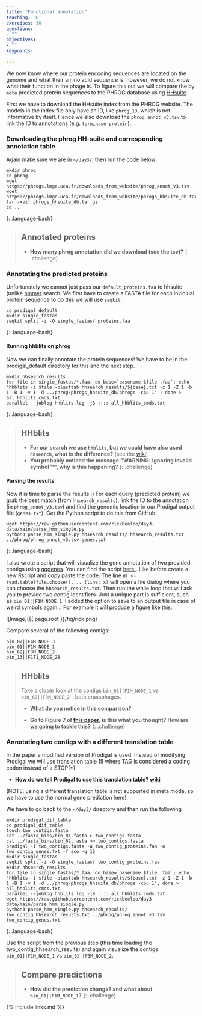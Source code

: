 ```yaml
---
title: "Functional annotation"
teaching: 30
exercises: 30
questions:
- ""
objectives:
- ""
keypoints:

---
```


We now know where our protein encoding sequences are located on the genome and what their amino acid sequence is, however, we do not know what their function in the phage is. To figure this out we will compare the by `meta` predicted protein sequences to the PHROG database using [HHsuite](https://github.com/soedinglab/hh-suite).

First we have to download the HHsuite index from the PHROG website. The models in the index file only have an ID, like `phrog_13`, which is not informative by itself. Hence we also download the `phrog_annot_v3.tsv` to link the ID to annotations (e.g. `terminase protein`).

### Downloading the phrog HH-suite and corresponding annotation table

Again make sure we are in `~/day3/`, then run the code below

~~~
mkdir phrog
cd phrog
wget https://phrogs.lmge.uca.fr/downloads_from_website/phrog_annot_v3.tsv
wget https://phrogs.lmge.uca.fr/downloads_from_website/phrogs_hhsuite_db.tar.gz
tar -xvzf phrogs_hhsuite_db.tar.gz
cd ..
~~~
{: .language-bash}

> ## Annotated proteins
> - __How many phrog annotation did we download (see the tsv)?__
{: .challenge}

### Annotating the predicted proteins

Unfortunately we cannot just pass our `default_proteins.faa` to hhsuite (unlike [hmmer](http://hmmer.org/) search. We first have to create a FASTA file for each invidiual protein sequence to do this we will use `seqkit`.

~~~
cd prodigal_default
mkdir single_fastas
seqkit split -i -O single_fastas/ proteins.faa
~~~
{: .language-bash}

#### Running hhblits on phrog

Now we can finally annotate the protein sequences! We have to be in the prodigal_default directory for this and the next step.

~~~
mkdir hhsearch_results
for file in single_fastas/*.faa; do base=`basename $file .faa`; echo "hhblits -i $file -blasttab hhsearch_results/${base}.txt -z 1 -Z 1 -b 1 -B 1 -v 1 -d ../phrog/phrogs_hhsuite_db/phrogs -cpu 1" ; done > all_hhblits_cmds.txt
parallel --joblog hhblits.log -j8 :::: all_hhblits_cmds.txt
~~~
{: .language-bash}

> ## HHblits
> - __For our search we use `hhblits`, but we could have also used `hhsearch`, what is the difference?__ (see the [wiki](https://github.com/soedinglab/hh-suite/wiki))
> - __You probably noticed the message "WARNING: Ignoring invalid symbol '*', why is this happening?__
{: .challenge}

#### Parsing the results

Now it is time to parse the results :) For each query (predicted protein) we grab the best match (from `hhsearch_results`), link the ID to the annotation (in `phrog_annot_v3.tsv`) and find the genomic location in our Prodigal output file (`genes.txt`). Get the Python script to do this from GitHub:

~~~
wget https://raw.githubusercontent.com/rickbeeloo/day3-data/main/parse_hmm_single.py
python3 parse_hmm_single.py hhsearch_results/ hhsearch_results.txt ../phrog/phrog_annot_v3.tsv genes.txt
~~~
{: .language-bash}

I also wrote a script that will visualize the gene annotation of two provided contigs using [gggenes](https://cran.r-project.org/web/packages/gggenes/vignettes/introduction-to-gggenes.html). You can find the script [here.](https://github.com/rickbeeloo/day3-data/blob/main/plot_contigs.R). Like before create a new Rscript and copy paste the code. The line `df <- read.table(file.choose().... (line: x)` will open a file dialog where you can choose the `hhsearch_results.txt`. Then run the while loop that will ask you to provide two contig identifiers. Just a unique part is sufficient, such as `bin_01||F1M_NODE_1`. I added the option to save to an output file in case of weird symbols again... For example it will produce a figure like this:

![Image]({{ page.root }}/fig/rick.png)

Compare several of the following contigs:

```
bin_87||F4M_NODE_3
bin_01||F1M_NODE_1
bin_62||F3M_NODE_2
bin_13||F1T1_NODE_28
```

> ## HHblits
> Take a closer look at the contigs `bin_01||F1M_NODE_1` vs `bin_62||F3M_NODE_2` - both crassphages.
> - __What do you notice in this comparison?__
>
> - __Go to Figure 7 of [this paper](https://www.nature.com/articles/s41467-021-21350-w), is this what you thought? How are we going to tackle this?__
{: .challenge}


### Annotating two contigs with a different translation table

In the paper a modified version of Prodigal is used. Instead of modifying Prodigal we will use translation table 15 where TAG is considered a coding codon instead of a STOP(*).

- __How do we tell Prodigal to use this translation table? [wiki](https://github.com/hyattpd/prodigal/wiki)__

(NOTE: using a different translation table is not supported in meta mode, so we have to use the normal gene prediction here)

We have to go back to the `~/day3/` directory and then run the following

~~~
mkdir prodigal_dif_table
cd prodigal_dif_table
touch two_contigs.fasta
cat ../fasta_bins/bin_01.fasta > two_contigs.fasta
cat ../fasta_bins/bin_62.fasta >> two_contigs.fasta
prodigal -i two_contigs.fasta -a two_contig_proteins.faa -o two_contig_genes.txt -f sco -g 15
mkdir single_fastas
seqkit split -i -O single_fastas/ two_contig_proteins.faa
mkdir hhsearch_results
for file in single_fastas/*.faa; do base=`basename $file .faa`; echo "hhblits -i $file -blasttab hhsearch_results/${base}.txt -z 1 -Z 1 -b 1 -B 1 -v 1 -d ../phrog/phrogs_hhsuite_db/phrogs -cpu 1"; done > all_hhblits_cmds.txt
parallel --joblog hhblits.log -j8 :::: all_hhblits_cmds.txt
wget https://raw.githubusercontent.com/rickbeeloo/day3-data/main/parse_hmm_single.py
python3 parse_hmm_single.py hhsearch_results/ two_contig_hhsearch_results.txt ../phrog/phrog_annot_v3.tsv two_contig_genes.txt
~~~
{: .language-bash}

Use the script from the previous step (this time loading the two_contig_hhsearch_results) and again visualize the contigs `bin_01||F1M_NODE_1` vs `bin_62||F3M_NODE_2`.

> ## Compare predictions
> - __How did the prediction change? and what about `bin_01||F1M_NODE_1`?__
{: .challenge}





{% include links.md %}
